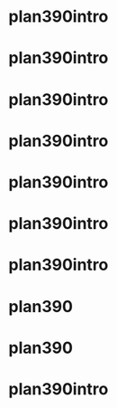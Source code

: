 # plan390intro
# plan390intro
# plan390intro
# plan390intro
# plan390intro
# plan390intro
# plan390intro
# plan390
# plan390
# plan390intro
